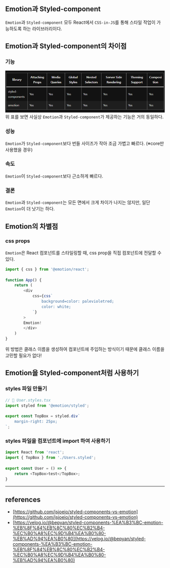 ## Emotion과 Styled-component
`Emotion`과 `Styled-component` 모두 React에서 `CSS-in-JS`를 통해 스타일 작업이 가능하도록 하는 라이브러리이다.

## Emotion과 Styled-component의 차이점
### 기능
![picture1](./images/Emotion-vs-Styled-component.png)
위 표를 보면 사실상 `Emotion`과 `Styled-component`가 제공하는 기능은 거의 동일하다.

### 성능
`Emotion`가 `Styled-component`보다 번들 사이즈가 작아 조금 가볍고 빠르다.
(※core만 사용했을 경우)

### 속도
`Emotion`이 `Styled-component`보다 근소하게 빠르다.

### 결론
`Emotion`과 `Styled-component`는 모든 면에서 크게 차이가 나지는 않지만, 일단 `Emotion`이 더 낫기는 하다.

## Emotion의 차별점
### css props
`Emotion`은 React 컴포넌트를 스타일링할 때, css prop을 직접 컴포넌트에 전달할 수 있다.

```typescript
import { css } from '@emotion/react';

function App() {
    return (
        <div
            css={css`
                background=color: palevioletred;
                color: white;
            `}
        >
        Emotion!
        </div>
    )
}
```
위 방법은 클래스 이름을 생성하여 컴포넌트에 주입하는 방식이기 때문에 클래스 이름을 고민할 필요가 없다!

## Emotion을 Styled-component처럼 사용하기
### styles 파일 만들기
```typescript
// 📄 User.styles.tsx
import styled from '@emotion/styled';

export const TopBox = styled.div`
    margin-right: 25px;
`;
```

### styles 파일을 컴포넌트에 import 하여 사용하기
```typescript
import React from 'react';
import { TopBox } from './Users.styled';

export const User = () => {
    return <TopBox>test</TopBox>;
}
```

---
## references
- [https://github.com/jsjoeio/styled-components-vs-emotion](https://github.com/jsjoeio/styled-components-vs-emotion)
- [https://velog.io/@bepyan/styled-components-%EA%B3%BC-emotion-%EB%8F%84%EB%8C%80%EC%B2%B4-%EC%B0%A8%EC%9D%B4%EA%B0%80-%EB%AD%94%EA%B0%80](https://velog.io/@bepyan/styled-components-%EA%B3%BC-emotion-%EB%8F%84%EB%8C%80%EC%B2%B4-%EC%B0%A8%EC%9D%B4%EA%B0%80-%EB%AD%94%EA%B0%80)